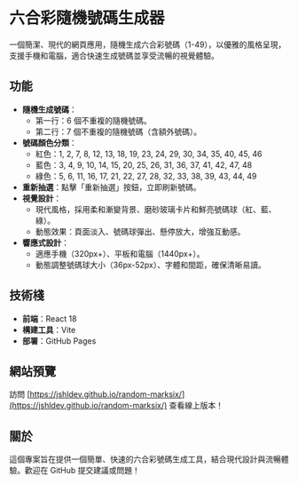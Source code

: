 # 六合彩隨機號碼生成器

一個簡潔、現代的網頁應用，隨機生成六合彩號碼（1-49），以優雅的風格呈現，支援手機和電腦，適合快速生成號碼並享受流暢的視覺體驗。

## 功能

- **隨機生成號碼**：
  - 第一行：6 個不重複的隨機號碼。
  - 第二行：7 個不重複的隨機號碼（含額外號碼）。
- **號碼顏色分類**：
  - 紅色：1, 2, 7, 8, 12, 13, 18, 19, 23, 24, 29, 30, 34, 35, 40, 45, 46
  - 藍色：3, 4, 9, 10, 14, 15, 20, 25, 26, 31, 36, 37, 41, 42, 47, 48
  - 綠色：5, 6, 11, 16, 17, 21, 22, 27, 28, 32, 33, 38, 39, 43, 44, 49
- **重新抽選**：點擊「重新抽選」按鈕，立即刷新號碼。
- **視覺設計**：
  - 現代風格，採用柔和漸變背景、磨砂玻璃卡片和鮮亮號碼球（紅、藍、綠）。
  - 動態效果：頁面淡入、號碼球彈出、懸停放大，增強互動感。
- **響應式設計**：
  - 適應手機（320px+）、平板和電腦（1440px+）。
  - 動態調整號碼球大小（36px-52px）、字體和間距，確保清晰易讀。

## 技術棧

- **前端**：React 18
- **構建工具**：Vite
- **部署**：GitHub Pages

## 網站預覽

訪問 [https://jshldev.github.io/random-marksix/](https://jshldev.github.io/random-marksix/) 查看線上版本！

## 關於

這個專案旨在提供一個簡單、快速的六合彩號碼生成工具，結合現代設計與流暢體驗。歡迎在 GitHub 提交建議或問題！
